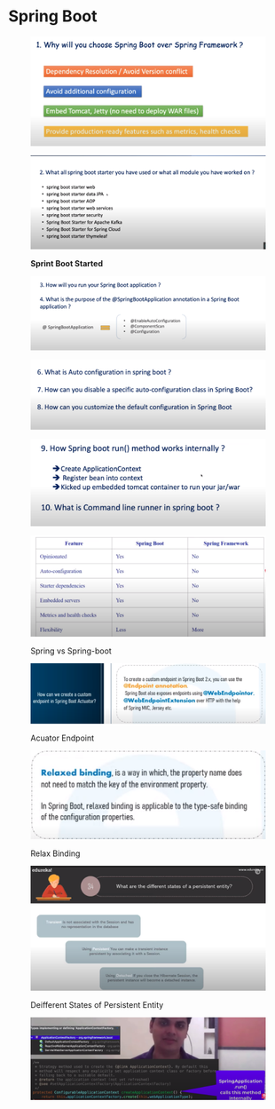# Spring Boot&#x20;

<figure><img src="../../.gitbook/assets/image (6).png" alt=""><figcaption></figcaption></figure>

<figure><img src="../../.gitbook/assets/image (3).png" alt=""><figcaption><p><strong>Sprint Boot Started</strong></p></figcaption></figure>

<figure><img src="../../.gitbook/assets/image (7).png" alt=""><figcaption></figcaption></figure>

<figure><img src="../../.gitbook/assets/image (8).png" alt=""><figcaption></figcaption></figure>

<figure><img src="../../.gitbook/assets/image (9).png" alt=""><figcaption></figcaption></figure>

<figure><img src="../../.gitbook/assets/ksnip_20231112-002523.png" alt=""><figcaption><p>Spring vs Spring-boot</p></figcaption></figure>

<figure><img src="../../.gitbook/assets/image (1) (1) (1).png" alt=""><figcaption><p>Acuator Endpoint</p></figcaption></figure>

<figure><img src="../../.gitbook/assets/image (1) (1) (1) (1).png" alt=""><figcaption><p>Relax Binding</p></figcaption></figure>

<figure><img src="../../.gitbook/assets/ksnip_20231111-124647.png" alt=""><figcaption><p>Deifferent States of Persistent Entity</p></figcaption></figure>

<figure><img src="../../.gitbook/assets/ksnip_20231125-020418.png" alt=""><figcaption></figcaption></figure>
